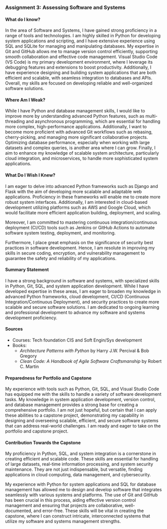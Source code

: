 

### Assignment 3: Assessing Software and Systems

#### What do I know?
In the area of Software and Systems, I have gained strong proficiency in a range of tools and technologies. I am highly skilled in Python for developing system applications and scripting, and I have extensive experience using SQL and SQLite for managing and manipulating databases. My expertise in Git and GitHub allows me to manage version control efficiently, supporting smooth collaboration and effective code management. Visual Studio Code (VS Code) is my primary development environment, where I leverage its debugging features and extensions to boost productivity. Additionally, I have experience designing and building system applications that are both efficient and scalable, with seamless integration to databases and APIs. Overall, my skills are focused on developing reliable and well-organized software solutions.

#### Where Am I Weak?
While I have Python and database management skills, I would like to improve more by understanding advanced Python features, such as multi-threading and asynchronous programming, which are essential for handling more complex, high-performance applications. Additionally, I want to become more proficient with advanced Git workflows such as rebasing, cherry-picking, and managing more significant collaborative projects. Optimizing database performance, especially when working with large datasets and complex queries, is another area where I can grow. Finally, I aim to enhance my knowledge of scalable system architecture, particularly cloud integration, and microservices, to handle more sophisticated system applications.

#### What Do I Wish I Knew?
I am eager to delve into advanced Python frameworks such as Django and Flask with the aim of developing more scalable and adaptable web applications. Proficiency in these frameworks will enable me to create more robust system interfaces. Additionally, I am interested in cloud-based development utilizing platforms such as AWS and Google Cloud, which would facilitate more efficient application building, deployment, and scaling.

Moreover, I am committed to mastering continuous integration/continuous deployment (CI/CD) tools such as Jenkins or GitHub Actions to automate software system testing, deployment, and monitoring.

Furthermore, I place great emphasis on the significance of security best practices in software development. Hence, I am resolute in improving my skills in secure coding, encryption, and vulnerability management to guarantee the safety and reliability of my applications.

#### Summary Statement
I have a strong background in software and systems, with specialized skills in Python, Git, SQL, and system application development. While I have developed expertise in these areas, I am eager to broaden my knowledge in advanced Python frameworks, cloud development, CI/CD (Continuous Integration/Continuous Deployment), and security practices to create more scalable and secure software solutions. I am dedicated to ongoing learning and professional development to advance my software and systems development proficiency.

#### Sources
- Courses: Tech foundation CIS and Soft Engin/Sys development
- Books:
  - *Architecture Patterns with Python* by Harry J.W. Percival & Bob Gregory
  - *Clean Code: A Handbook of Agile Software Craftsmanship* by Robert C. Martin

#### Preparedness for Portfolio and Capstone
My experience with tools such as Python, Git, SQL, and Visual Studio Code has equipped me with the skills to handle a variety of software development tasks. My knowledge in system application development, version control, and database management provides a strong base for creating a comprehensive portfolio. I am not just hopeful, but certain that I can apply these abilities to a capstone project, demonstrating my capability in designing and overseeing scalable, efficient, and secure software systems that can address real-world challenges. I am ready and eager to take on the portfolio and capstone project.

#### Contribution Towards the Capstone
My proficiency in Python, SQL, and system integration is a cornerstone in creating efficient and scalable code. These skills are essential for handling of large datasets, real-time information processing, and system security maintenance. They are not just indispensable, but versatile, finding applications in cloud computing, data management, and cybersecurity.

My experience with Python for system applications and SQL for database management has allowed me to design and develop software that integrates seamlessly with various systems and platforms. The use of Git and GitHub has been crucial in this process, aiding effective version control management and ensuring that projects are collaborative, well-documented, and error-free. These skills will be vital in creating the capstone, where I can construct intricate, interconnected systems that utilize my software and systems management strengths.

